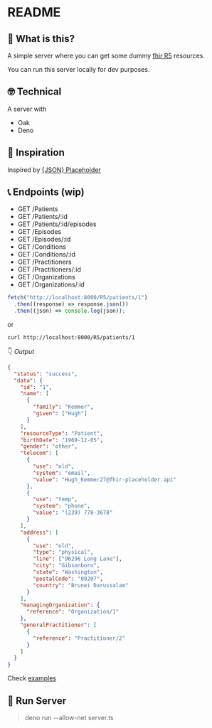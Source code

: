# README

## 🤔 What is this?

A simple server where you can get some dummy [fhir R5](https://hl7.org/fhir/R5/) resources.

You can run this server locally for dev purposes.

## :nerd_face: Technical

A server with

- Oak
- Deno

## :pray: Inspiration

Inspired by [{JSON} Placeholder](https://jsonplaceholder.typicode.com/)

## :telephone_receiver: Endpoints (wip)

- GET /Patients
- GET /Patients/:id
- GET /Patients/:id/episodes
- GET /Episodes
- GET /Episodes/:id
- GET /Conditions
- GET /Conditions/:id
- GET /Practitioners
- GET /Practitioners/:id
- GET /Organizations
- GET /Organizations/:id

```typescript
fetch("http://localhost:8000/R5/patients/1")
  .then((response) => response.json())
  .then((json) => console.log(json));
```

or

```sh
curl http://localhost:8000/R5/patients/1
```

👇 _Output_

```json
{
  "status": "success",
  "data": {
    "id": "1",
    "name": [
      {
        "family": "Kemmer",
        "given": ["Hugh"]
      }
    ],
    "resourceType": "Patient",
    "birthDate": "1969-12-05",
    "gender": "other",
    "telecom": [
      {
        "use": "old",
        "system": "email",
        "value": "Hugh_Kemmer27@fhir-placeholder.api"
      },
      {
        "use": "temp",
        "system": "phone",
        "value": "(239) 778-3678"
      }
    ],
    "address": [
      {
        "use": "old",
        "type": "physical",
        "line": ["96298 Long Lane"],
        "city": "Gibsonboro",
        "state": "Washington",
        "postalCode": "09207",
        "country": "Brunei Darussalam"
      }
    ],
    "managingOrganization": {
      "reference": "Organization/1"
    },
    "generalPractitioner": [
      {
        "reference": "Practitioner/2"
      }
    ]
  }
}
```

Check [examples](./examples.http)

## :rocket: Run Server

> deno run --allow-net server.ts
